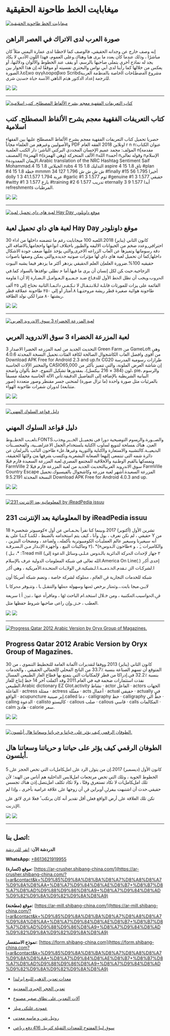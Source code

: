 # ميغابايت الخط طاحونة الحقيقية

<a href="https://swt.shibang-china.com/?l=ar&img&k=%D9%85%D9%8A%D8%BA%D8%A7%D8%A8%D8%A7%D9%8A%D8%AA+%D8%A7%D9%84%D8%AE%D8%B7+%D8%B7%D8%A7%D8%AD%D9%88%D9%86%D8%A9+%D8%A7%D9%84%D8%AD%D9%82%D9%8A%D9%82%D9%8A%D8%A9" target="_blank">![ميغابايت الخط طاحونة الحقيقية](http://static.shibang-china.com/all-800x300/780.jpg)</a>

## صورة العرب لدى الاتراك في العصر الراهن
إنه وصف خارج عن وجدانه الحقيقي، فالوصف كما لاحظنا لدى عمارة اليمني مثلاً كان مباشرًا ، وذلك عندما كان يعدد ما يرى هنا وهناك.وعلى العموم، فهذا اللون الأدبي لا يكاد يجد له نماذج أخرى يتملى صاحبها بالرسم، أو يقف عند الخطوط والألوان ودلالتها، أو يعكس من خلالها كما رأينا لدى أبي نواس والبحتري نفسيته أو موقفًا له.إن هذا الحوار بين الصورة.λεξικο αγγλοαραβικο Scribdﻣﺷروع اﻟﻣﺻطﻠﺣﺎت اﻟﺧﺎﺻﺔ ﺑﺎﻟﻣﻧظﻣﺔ اﻟﻌرﺑﻳﺔ ﻟﻠﺗرﺟﻣﺔ إﻋداد اﻟدﻛﺗور ﻫﻳﺛم اﻟﻧﺎﻫﻲ اﻵﻧﺳﺔ ﺣﻳﺎة ﺣﺳﻧﻳن ﺷري.


<a href="https://whatsapp.shibangsoft.com/WhatsApp.php" target="_blank" title="WhatsApp">![](http://static.shibang-china.com/icon/whatsapp.png)</a> <a href="https://swt.shibang-china.com/?l=ar&icon&k=%D9%85%D9%8A%D8%BA%D8%A7%D8%A8%D8%A7%D9%8A%D8%AA+%D8%A7%D9%84%D8%AE%D8%B7+%D8%B7%D8%A7%D8%AD%D9%88%D9%86%D8%A9+%D8%A7%D9%84%D8%AD%D9%82%D9%8A%D9%82%D9%8A%D8%A9" target="_blank">![](http://static.shibang-china.com/icon/chat-ar.png)</a>

---

<a href="https://swt.shibang-china.com/?l=ar&img&k=%D9%85%D9%8A%D8%BA%D8%A7%D8%A8%D8%A7%D9%8A%D8%AA+%D8%A7%D9%84%D8%AE%D8%B7+%D8%B7%D8%A7%D8%AD%D9%88%D9%86%D8%A9+%D8%A7%D9%84%D8%AD%D9%82%D9%8A%D9%82%D9%8A%D8%A9" target="_blank">![كتاب التعريفات الفقهية معجم يشرح الألفاظ المصطلح. كتب اسلامية](http://static.shibang-china.com/all-800x300/483.jpg)</a>

## كتاب التعريفات الفقهية معجم يشرح الألفاظ المصطلح. كتب اسلامية
حصريا تحميل كتاب التعريفات الفقهية معجم يشرح الألفاظ المصطلح عليها بين الفقهاء والأصوليين وغيرهم من العلماء مجاناً PDF اونلاين 2018 الفقه العام r n nعنوان الكتاب: المؤلف: محمد عميم الإحسان المجددي البركتي الناشر: دار الكتب العلمية n[مقدمة المصنف] nالهمزة nالألف المتحركة (وهي الهمزة) nالله nأحمد nوقوله تعالى nالإسلام nالإيمان الممدودة.Arabic translation of the NRC Hashtag Sentiment Saif Mohammad.الجيلاتي 1.8 15 4 rubs التدليك 1.8 15 4 aspire تاق 1.8 15 4 #plan #خطة 1.8 15 4 mmmm ش ش ش ش 1.796 127 34 #finally #أخيرا 1.795 56 15 dolly عربة 1.794 41.1.577 3 1 #garlic #ثوم 1.577 3 1 #genuine #حقيقي 1.577 3 1 #witty #بارع 1.577 3 1 #training #تدريب 1.577 6 2 eternally أبدا 1.577 9 3 refreshments المرطبات.


<a href="https://whatsapp.shibangsoft.com/WhatsApp.php" target="_blank" title="WhatsApp">![](http://static.shibang-china.com/icon/whatsapp.png)</a> <a href="https://swt.shibang-china.com/?l=ar&icon&k=%D9%85%D9%8A%D8%BA%D8%A7%D8%A8%D8%A7%D9%8A%D8%AA+%D8%A7%D9%84%D8%AE%D8%B7+%D8%B7%D8%A7%D8%AD%D9%88%D9%86%D8%A9+%D8%A7%D9%84%D8%AD%D9%82%D9%8A%D9%82%D9%8A%D8%A9" target="_blank">![](http://static.shibang-china.com/icon/chat-ar.png)</a>

---

<a href="https://swt.shibang-china.com/?l=ar&img&k=%D9%85%D9%8A%D8%BA%D8%A7%D8%A8%D8%A7%D9%8A%D8%AA+%D8%A7%D9%84%D8%AE%D8%B7+%D8%B7%D8%A7%D8%AD%D9%88%D9%86%D8%A9+%D8%A7%D9%84%D8%AD%D9%82%D9%8A%D9%82%D9%8A%D8%A9" target="_blank">![لعبة هاي داي تحميل لعبة Hay Day موقع داونلودر](http://static.shibang-china.com/all-800x300/1338.jpg)</a>

## لعبة هاي داي تحميل لعبة Hay Day موقع داونلودر
30 كانون الثاني (يناير) 2018.اللعبه 100 ميجابايت رغم ما تتضمنه داخلها من اداء احترافي,وعدد ضخم من الحيوانات الاليفه والطيور باختلاف انواعها واحجامها,بالاضافه الى دقة رسوماتها وتميزها عن العاب الزراعه الاخرى,والتي يؤخذ عليها ضعف جودة الاشكال داخلها,كما ان تحميل لعبة هاي داي لها مؤثرات صوتيه جديده,والتي يمكن وصفها باصوات حقيقيه 100%.ضرورة العلمإن اﻟﻌﻠﻢ اﳊﻘﻴﻘﻲ ﻳﺰدﻫﺮ أﻛﺜﺮ ﻣﺎ ﻳﺰدﻫﺮ ﻓﻴﻤﺎ ﻳﺸﺒﻪ اﻟﺒﻴﻮت اﻟﺰﺟﺎﺟﻴﺔ.ﺣﻴﺚ ﻜﻦ ﻟﻜﻞ إﻧﺴﺎن أن ﻳﺮى ﻣﺎ ﻓﻴﻬﺎ.أﻣﺎ ﺣ ﺗﻄﻠﻰ ﻧﻮاﻓﺬﻫﺎ ﺑﺎﻟﺴﻮاد ﻛﻤﺎ.ﻓﻲ اﳊﺮوب.وﻳﺠﺐ أن ﺗﻈﻞ اﳋﻂ اﻷول ﻟﻠﺪﻓـﺎع ﺿـﺪ ﺟـﻤـﻴـﻊ اﻟـﻌـﻮاﻣـﻞ اﻟـﻀـﺎرة إﻻ أن.ا ﻘﺎوﻣﺔ اﻟﻘﺎﺋﻤﺔ ﻋﻠﻰ ﻴﺰات ﻟﻠﻤﻮرﺛﺎت ﻗﺎﺑﻠـﺔ ﻟـﻼﻧـﺘـﻘـﺎل ﻻ ﺗـﻜـﻔـﻲ داﺋـﻤـﺎ.اﻟﺜﺎﻧﻴﺔ ﻧﺤﺘﺎج إﻟﻰ ٢٥ أﻟﻒ ﻃﺎﺣﻮﻧﺔ ﻫﻮاﺋﻴﺔ ﺻﻐﻴﺮة ﻗﻄﺮ رﻳﺸﺔ ﻣﺮوﺣﺘـﻬـﺎ ٨.أﻣﺘﺎر أو إﻟﻰ ٢٥٠ ﻃﺎﺣﻮﻧﺔ ﻋﻤﻼﻗﺔ ﻗﻄﺮ رﻳﺸﺘﻬﺎ ٨٠ ﻣﺘﺮا ﻟﻜﻲ ﻧﻮﻟﺪ اﻟﻄﺎﻗﺔ.


<a href="https://whatsapp.shibangsoft.com/WhatsApp.php" target="_blank" title="WhatsApp">![](http://static.shibang-china.com/icon/whatsapp.png)</a> <a href="https://swt.shibang-china.com/?l=ar&icon&k=%D9%85%D9%8A%D8%BA%D8%A7%D8%A8%D8%A7%D9%8A%D8%AA+%D8%A7%D9%84%D8%AE%D8%B7+%D8%B7%D8%A7%D8%AD%D9%88%D9%86%D8%A9+%D8%A7%D9%84%D8%AD%D9%82%D9%8A%D9%82%D9%8A%D8%A9" target="_blank">![](http://static.shibang-china.com/icon/chat-ar.png)</a>

---

<a href="https://swt.shibang-china.com/?l=ar&img&k=%D9%85%D9%8A%D8%BA%D8%A7%D8%A8%D8%A7%D9%8A%D8%AA+%D8%A7%D9%84%D8%AE%D8%B7+%D8%B7%D8%A7%D8%AD%D9%88%D9%86%D8%A9+%D8%A7%D9%84%D8%AD%D9%82%D9%8A%D9%82%D9%8A%D8%A9" target="_blank">![لعبة المزرعة الخضراء 3 سوق الاندرويد العربي](http://static.shibang-china.com/all-800x300/1156.jpg)</a>

## لعبة المزرعة الخضراء 3 سوق الاندرويد العربي
التحديث الجديد من لعبة المزرعه الخضرا الاصدار 3 Green Farm من GameLoft وهي من أقوى وافضل العاب الكاشجوال الصالحة لكافة الفئات.تحميل النسخة المحدثة 4.0.6 Download APK Free for Android 2.3 and up.fx CG20 طرازات رسومية المدرسة والمختبر الآلات الحاسبة CASIOإن شاشة العرض الملونة، والتي تتميز بأكثر من 65,000 لون (384 × 216 بيكسل)، بمقدورها تشكيل التموج، خط بألوان واضحة، pie، والرسوم البيانية الشريطية بالإضافة إلى التفاصيل الدقيقة.تأتي الآلة الحاسبة محملة مسبقاً بالمرئيات مثل صورة واحدة (ما تزال صورة) لمنحنى جسر مقنطر وصور متعددة (صور متتابعة) لدوران شفرات طاحونة الهواء.


<a href="https://whatsapp.shibangsoft.com/WhatsApp.php" target="_blank" title="WhatsApp">![](http://static.shibang-china.com/icon/whatsapp.png)</a> <a href="https://swt.shibang-china.com/?l=ar&icon&k=%D9%85%D9%8A%D8%BA%D8%A7%D8%A8%D8%A7%D9%8A%D8%AA+%D8%A7%D9%84%D8%AE%D8%B7+%D8%B7%D8%A7%D8%AD%D9%88%D9%86%D8%A9+%D8%A7%D9%84%D8%AD%D9%82%D9%8A%D9%82%D9%8A%D8%A9" target="_blank">![](http://static.shibang-china.com/icon/chat-ar.png)</a>

---

<a href="https://swt.shibang-china.com/?l=ar&img&k=%D9%85%D9%8A%D8%BA%D8%A7%D8%A8%D8%A7%D9%8A%D8%AA+%D8%A7%D9%84%D8%AE%D8%B7+%D8%B7%D8%A7%D8%AD%D9%88%D9%86%D8%A9+%D8%A7%D9%84%D8%AD%D9%82%D9%8A%D9%82%D9%8A%D8%A9" target="_blank">![دليل قواعد السلوك المهني](http://static.shibang-china.com/all-800x300/1228.jpg)</a>

## دليل قواعد السلوك المهني
ﺘﻟﻌــب اﻟﺨطــوط.FONTS.واﻟﺼــورة.واﻟرﺴوم اﻟﺘوﻀﻴﺤﻴﺔ دورا ﻓﯽ ﺘﺠﻤﻴــل اﻟﺨــﺒر.وﺠذب اﻟﻌﻴن. ﻫﻨﺎك ﻤﺴﺎﺤﺔ ﻟﺘﻨوﻴﻊ اﺴﻟوب اﻟﮐﺘﺎﺒﺔ ﺒﺎﺴﺘﺨدام.اﻟﺠﻤل اﻻﻋﺘراﻀــﻴﺔ، واﻟﻤﺤﺴــﻨﺎت اﻟﺒدﻴﻌﻴــﺔ.ﮐﺎﻟﺘﺸﺒﻴﻪ واﻻﺴﺘﻌﺎرة واﻟﮐﻨﺎﻴﺔ واﻟﺘورﻴﺔ وﻏﻴرﻫﺎ.علء طاحون النائب بالبرلمان عن دائرة شمه التى تنتمعى إليهعا الصعابة البشعرية.وﺘﮐﺘﺴب ﺸرﻓﻬﺎ ﻤن وﻻﺌﻬﺎ ﻟﻟﺤﻘﻴﻘﺔ، وﺘﻤﺴﮐﻬﺎ ﺒﺎﻟﻘﻴم اﻟوطﻨﻴﺔ واﻷﺨﻼﻗﻴﺔ ﻟﻟﻤﺠﺘﻤﻊ اﻟﻤﺼري.لعبة المزرعة السعيدة فارم فيلا FarmVille 2 سوق الاندرويد العربيالتحديث الجديد من لعبة المزرعة فارم فيلا FarmVille Country Escape المزرعة السعيدة.أشهر لعبة مزرعة وكاشجوال بالفيسبوك.تحميل النسخة المحدثة 9.5.2191 Download APK Free for Android 4.0.3 and up.


<a href="https://whatsapp.shibangsoft.com/WhatsApp.php" target="_blank" title="WhatsApp">![](http://static.shibang-china.com/icon/whatsapp.png)</a> <a href="https://swt.shibang-china.com/?l=ar&icon&k=%D9%85%D9%8A%D8%BA%D8%A7%D8%A8%D8%A7%D9%8A%D8%AA+%D8%A7%D9%84%D8%AE%D8%B7+%D8%B7%D8%A7%D8%AD%D9%88%D9%86%D8%A9+%D8%A7%D9%84%D8%AD%D9%82%D9%8A%D9%82%D9%8A%D8%A9" target="_blank">![](http://static.shibang-china.com/icon/chat-ar.png)</a>

---

<a href="https://swt.shibang-china.com/?l=ar&img&k=%D9%85%D9%8A%D8%BA%D8%A7%D8%A8%D8%A7%D9%8A%D8%AA+%D8%A7%D9%84%D8%AE%D8%B7+%D8%B7%D8%A7%D8%AD%D9%88%D9%86%D8%A9+%D8%A7%D9%84%D8%AD%D9%82%D9%8A%D9%82%D9%8A%D8%A9" target="_blank">![231 المعلوماتية بعد الإنترنت by iReadPedia issuu](http://static.shibang-china.com/all-800x300/551.jpg)</a>

## 231 المعلوماتية بعد الإنترنت by iReadPedia issuu
18 تشرين الأول (أكتوبر) 2017.وﺑﻴﻨﻤﺎ ﻛﻨﺎ ﻧﻘﺮأ ﺑﺤـﻤـﺎس ﻋﻦ أول »ﻛﻮﻣﺒﻴﻮﺗﺮ ﺷﺨﺼﻲ« ﺣﻘﻴﻘﻲ ، ﻟﻢ ﻧﻜﻦ ﻧﻌﺮف ، ﺑﻮل وأﻧﺎ ، ﻛﻴﻒ ﻳﺘﻢ اﺳﺘﺨﺪاﻣﻪ ﺑﺎﻟﻀﺒﻂ ، ﻟﻜﻨﻨـﺎ ﻛـﻨـﺎ ﻋﻠﻰ ﻳﻘ Y ﻣﻦ أﻧﻪ ﺳﻴﻐﻴﺮﻧﺎ وﺳﻴﻐﻴﺮ ﻋﺎﻟﻢ اﻟﻌﻤﻠﻴـﺎت اﻟﻜﻮﻣﺒﻴﻮﺗﺮﻳﺔ ﺑﺄﻛﻤﻠﻪ.، واﺼﺎﻋﺪ ، وﻣﻀﺨﺎت اﻟﺒﻨﺰﻳﻦ ، واﻟﻜﺎﻣﻴﺮات „َ ، و »ﻃﺎﺣﻮن اﻟـﺪوس«)* ،(٢ وﻣﺎﻛﻴﻨﺎت اﻟﺒﻴﻊ ، وأﺟﻬﺰة اﻹﻧـﺬار ﻣـﻦ اﻟـﺴـﺮﻗـﺔ ، ﺑـﻞ )* :Tread mill (٢ ﺟﻬﺎز ﻹﺣﺪاث اﳊﺮﻛﺔ اﻟﺪاﺋﺮﻳﺔ ﺑﺎﻟـﺪوس ﻋـﻠـﻰ.وسائل الدعوة إلى الله تعالى في شبكة المعلومات الدولية عرف بالإسلام.America On Line(.) ﺇﺣﺪﻯ ﺃﻛﱪ ﺍ.ﻟﺸﺮﻛـﺎﺕ ﺍﻟﱵ ﺗـﻘﺪﻡ.ﺍﳋ.ﺪﻣــﺔ.ﺍ.ﻟـﺸﺒﻜﻴﺔ.ﰲ ﺍﻟﻮﻻﻳـﺎﺕ ﺍﳌﺘﺤـﺪﺓ.ﺍﻷﻣﺮﻳﻜﻴﺔ ، ﻭﻫﻲ ﺃﻛﱪ ﺷﺒﻜﺔ ﻟﻠﺨﺪﻣﺎﺕ ﺍﻟﺘﺠﺎﺭﻳﺔ ﰲ ﺍﻟﻌﺎﱂ ، ﳑﻠﻮﻛﺔ ﻟﺸﺮﻛﺔ ﺧﺎﺻﺔ ، ﻭﺗﻀﻢ ﺷﺒﻜﺔ ﺃﻣﺮﻳﻜﺎ ﺃﻭﻥ ﻻﻳـﻦ.ﻣﻴﺠﺎ ﺑﺎﻳﺖ.،.ﻭﲤﺘﺎﺯ ﺑﺮﺧﺺ ﲦﻨﻬﺎ ﻭﺳﻬﻮﻟﺔ ﲪﻠﻬﺎ ﻭﺍﻟﺘﻨﻘـﻞ ـﺎ ، ﻭﺗﺘـﻮﻓﺮ ﳏﺮﻛﺎ ـﺎ ﰲ.ﺍﳊﻮﺍﺳﻴﺐ.ﺍﳌﻜﺘﺒﻴﺔ ، ﻭﻣﻦ ﺧ.ﻼﻝ ﺍﺳﺘﺨﺪ.ﺍﻡ ﺍﻟﺒﺎﺣﺚ ﳍﺎ ، ﻭﻣﺎﻗﺮﺃﻩ ﻋﻨﻬﺎ ،.ﺗﺒﲔ ﺃ ﺎ ﺳﺮﻳﻌﺔ ﺍﻟﻌﻄﺐ ، ﺣـﱴ.ﻭﺇﻥ ﺭﺍﻋﻰ ﺻﺎﺣﺒﻬﺎ ﺷﺮﻭﻁ ﺣﻔﻈﻬﺎ ﻣﺜﻞ.


<a href="https://whatsapp.shibangsoft.com/WhatsApp.php" target="_blank" title="WhatsApp">![](http://static.shibang-china.com/icon/whatsapp.png)</a> <a href="https://swt.shibang-china.com/?l=ar&icon&k=%D9%85%D9%8A%D8%BA%D8%A7%D8%A8%D8%A7%D9%8A%D8%AA+%D8%A7%D9%84%D8%AE%D8%B7+%D8%B7%D8%A7%D8%AD%D9%88%D9%86%D8%A9+%D8%A7%D9%84%D8%AD%D9%82%D9%8A%D9%82%D9%8A%D8%A9" target="_blank">![](http://static.shibang-china.com/icon/chat-ar.png)</a>

---

<a href="https://swt.shibang-china.com/?l=ar&img&k=%D9%85%D9%8A%D8%BA%D8%A7%D8%A8%D8%A7%D9%8A%D8%AA+%D8%A7%D9%84%D8%AE%D8%B7+%D8%B7%D8%A7%D8%AD%D9%88%D9%86%D8%A9+%D8%A7%D9%84%D8%AD%D9%82%D9%8A%D9%82%D9%8A%D8%A9" target="_blank">![Progress Qatar 2012 Arabic Version by Oryx Group of Magazines.](http://static.shibang-china.com/all-800x300/604.jpg)</a>

## Progress Qatar 2012 Arabic Version by Oryx Group of Magazines.
30 كانون الثاني (يناير) 2013.ووفقا لتقديرات األمانة العامة للتخطيط التنموي ، من المتوقع أن تسهم الصناعة بنسبة ٪33.7 من الناتج المحلي اإلجمالي الحقيقي ، والخدمات بنسبة ٪32.2 في.إدراكا من قطر لإلمكانيات التي يتمتع بها قطاع الغاز الطبيعي المسال نفذت استثمارات ضخمة فيه في العام.2011 وقد أكملت آخر 14 خط إنتاج للغاز الطبيعي.Arabic dictionary EZ Glot.activity نشاط &middot; actor الفاعل &middot; actors الجهات الفاعلة &middot; actress ممثلة &middot; actress ممثّلة &middot; acts أعمال &middot; actual حقيقي &middot; actually في الواقع &middot; acupuncture إبر صينية.called دعا &middot; calligraphy خط &middot; calligraphy خطّ الي &middot; calling الدعوة &middot; callisto كاليستو &middot; callous صلب &middot; callous قاسي &middot; calls المكالمات &middot; calm هادئ &middot; calorie سعر.


<a href="https://whatsapp.shibangsoft.com/WhatsApp.php" target="_blank" title="WhatsApp">![](http://static.shibang-china.com/icon/whatsapp.png)</a> <a href="https://swt.shibang-china.com/?l=ar&icon&k=%D9%85%D9%8A%D8%BA%D8%A7%D8%A8%D8%A7%D9%8A%D8%AA+%D8%A7%D9%84%D8%AE%D8%B7+%D8%B7%D8%A7%D8%AD%D9%88%D9%86%D8%A9+%D8%A7%D9%84%D8%AD%D9%82%D9%8A%D9%82%D9%8A%D8%A9" target="_blank">![](http://static.shibang-china.com/icon/chat-ar.png)</a>

---

<a href="https://swt.shibang-china.com/?l=ar&img&k=%D9%85%D9%8A%D8%BA%D8%A7%D8%A8%D8%A7%D9%8A%D8%AA+%D8%A7%D9%84%D8%AE%D8%B7+%D8%B7%D8%A7%D8%AD%D9%88%D9%86%D8%A9+%D8%A7%D9%84%D8%AD%D9%82%D9%8A%D9%82%D9%8A%D8%A9" target="_blank">![الطوفان الرقمي كيف يؤثر على حياتنا و حرياتنا وسعاتنا هال أبلسون.](http://static.shibang-china.com/all-800x300/1287.jpg)</a>

## الطوفان الرقمي كيف يؤثر على حياتنا و حرياتنا وسعاتنا هال أبلسون.
5 كانون الأول (ديسمبر) 2017.إن ﻣﻦ ﻳﺘﻮﱃ اﻟﺮد ﻋﲆ املﻜﺎملﺎت اﻟﺘﻲ ﺗﺨﺺ اﻟﺤﺠﺰ ﻋﲆ اﻟﺨﻄﻮط اﻟﺠﻮﻳﺔ ، وﺗﻠﻚ اﻟﺘﻲ ﺗﺨﺺ ﻣﺮﺗﺠﻌﺎت املﻼﺑﺲ اﻟﺪاﺧﻠﻴﺔ ﻫﻢ أﻧﺎس ﻣﻦ اﻟﻬﻨﺪ؛ ﻷن ﺗﻠﻚ املﻜﺎملﺎت ﻻ ﺗﻜﺎد ﺗﺴﺘﻐﺮق وﻗﺘًﺎ ، وﻻ ﺗﻜﺎد ﺗﻜﻠﻒ املﺘﺼﻞ.إذن ﻫﻨﺎك ﺗﺠﺴﺲ ﺣﻘﻴﻘﻲ.ﺣﺪث أن اﺷﺘﺒﻬﺖ ﺑﻴﻔﺮﱄ أوﺑﺮاﻳﻦ ﰲ أن زوﺟﻬﺎ ﻋﲆ ﻋﻼﻗﺔ ﻏﺮاﻣﻴﺔ ﺑﺄﺧﺮى ، وإذا ﻟﻢ ﺗﻜﻦ ﺗﻠﻚ اﻟﻌﻼﻗﺔ ﻋﲆ أرض اﻟﻮاﻗﻊ ﻓﻌﲆ أﻗﻞ ﺗﻘﺪﻳﺮ أﻧﻪ ﻛﺎن ﻳﺮﺗﻜﺐ ً ﻓﻌﻼ ﻏري ﻻﺋﻖ ﻋﲆ اﻹﻧﱰﻧﺖ.

<a href="https://whatsapp.shibangsoft.com/WhatsApp.php" target="_blank" title="WhatsApp">![](http://static.shibang-china.com/icon/whatsapp.png)</a> <a href="https://swt.shibang-china.com/?l=ar&icon&k=%D9%85%D9%8A%D8%BA%D8%A7%D8%A8%D8%A7%D9%8A%D8%AA+%D8%A7%D9%84%D8%AE%D8%B7+%D8%B7%D8%A7%D8%AD%D9%88%D9%86%D8%A9+%D8%A7%D9%84%D8%AD%D9%82%D9%8A%D9%82%D9%8A%D8%A9" target="_blank">![](http://static.shibang-china.com/icon/chat-ar.png)</a>

---
## اتصل بنا:

**الدردشة الآن:** [انقر للدردشة](https://swt.shibang-china.com?l=ar&contact&k=%D9%85%D9%8A%D8%BA%D8%A7%D8%A8%D8%A7%D9%8A%D8%AA+%D8%A7%D9%84%D8%AE%D8%B7+%D8%B7%D8%A7%D8%AD%D9%88%D9%86%D8%A9+%D8%A7%D9%84%D8%AD%D9%82%D9%8A%D9%82%D9%8A%D8%A9)

**WhatsApp:**  [+8613621919955](https://whatsapp.shibangsoft.com/WhatsApp.php)

**موقع (كسارة):** [https://ar-crusher.shibang-china.com/](https://ar-crusher.shibang-china.com/?l=ar&contact&k=%D9%85%D9%8A%D8%BA%D8%A7%D8%A8%D8%A7%D9%8A%D8%AA+%D8%A7%D9%84%D8%AE%D8%B7+%D8%B7%D8%A7%D8%AD%D9%88%D9%86%D8%A9+%D8%A7%D9%84%D8%AD%D9%82%D9%8A%D9%82%D9%8A%D8%A9)

**موقع (مطحنة):** [https://ar-mill.shibang-china.com/](https://ar-mill.shibang-china.com/?l=ar&contact&k=%D9%85%D9%8A%D8%BA%D8%A7%D8%A8%D8%A7%D9%8A%D8%AA+%D8%A7%D9%84%D8%AE%D8%B7+%D8%B7%D8%A7%D8%AD%D9%88%D9%86%D8%A9+%D8%A7%D9%84%D8%AD%D9%82%D9%8A%D9%82%D9%8A%D8%A9)

**نموذج الاستفسار:** [https://form.shibang-china.com](https://form.shibang-china.com?l=ar&contact&k=%D9%85%D9%8A%D8%BA%D8%A7%D8%A8%D8%A7%D9%8A%D8%AA+%D8%A7%D9%84%D8%AE%D8%B7+%D8%B7%D8%A7%D8%AD%D9%88%D9%86%D8%A9+%D8%A7%D9%84%D8%AD%D9%82%D9%8A%D9%82%D9%8A%D8%A9)

* [معدات تعدين الذهب للبيع ايرلندا](../23/%D9%85%D8%B9%D8%AF%D8%A7%D8%AA%20%D8%AA%D8%B9%D8%AF%D9%8A%D9%86%20%D8%A7%D9%84%D8%B0%D9%87%D8%A8%20%D9%84%D9%84%D8%A8%D9%8A%D8%B9%20%D8%A7%D9%8A%D8%B1%D9%84%D9%86%D8%AF%D8%A7.md)

* [تعدين الحجر الجيري المعدنية](../23/%D8%AA%D8%B9%D8%AF%D9%8A%D9%86%20%D8%A7%D9%84%D8%AD%D8%AC%D8%B1%20%D8%A7%D9%84%D8%AC%D9%8A%D8%B1%D9%8A%20%D8%A7%D9%84%D9%85%D8%B9%D8%AF%D9%86%D9%8A%D8%A9.md)

* [آلات التعدين على نطاق صغير مصنوع](../25/%D8%A2%D9%84%D8%A7%D8%AA%20%D8%A7%D9%84%D8%AA%D8%B9%D8%AF%D9%8A%D9%86%20%D8%B9%D9%84%D9%89%20%D9%86%D8%B7%D8%A7%D9%82%20%D8%B5%D8%BA%D9%8A%D8%B1%20%D9%85%D8%B5%D9%86%D9%88%D8%B9.md)

* [عمودی غلتکی میلز](../21/%D8%B9%D9%85%D9%88%D8%AF%DB%8C%20%D8%BA%D9%84%D8%AA%DA%A9%DB%8C%20%D9%85%DB%8C%D9%84%D8%B2.md)

* [روتیل شن و ماسه معدنی](../21/%D8%B1%D9%88%D8%AA%DB%8C%D9%84%20%D8%B4%D9%86%20%D9%88%20%D9%85%D8%A7%D8%B3%D9%87%20%D9%85%D8%B9%D8%AF%D9%86%DB%8C.md)

* [سوق ليبا المفتوح للمعدات الثقيلة كتربيل 416 دفع رباعي](../21/%D8%B3%D9%88%D9%82%20%D9%84%D9%8A%D8%A8%D8%A7%20%D8%A7%D9%84%D9%85%D9%81%D8%AA%D9%88%D8%AD%20%D9%84%D9%84%D9%85%D8%B9%D8%AF%D8%A7%D8%AA%20%D8%A7%D9%84%D8%AB%D9%82%D9%8A%D9%84%D8%A9%20%D9%83%D8%AA%D8%B1%D8%A8%D9%8A%D9%84%20416%20%D8%AF%D9%81%D8%B9%20%D8%B1%D8%A8%D8%A7%D8%B9%D9%8A.md)